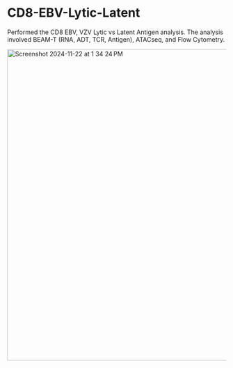 # CD8-EBV-Lytic-Latent
Performed the CD8 EBV, VZV Lytic vs Latent Antigen analysis. The analysis involved BEAM-T (RNA, ADT, TCR, Antigen), ATACseq, and Flow Cytometry.

<img width="716" alt="Screenshot 2024-11-22 at 1 34 24 PM" src="https://github.com/user-attachments/assets/ca6dd473-5bcc-4571-bee5-2f7829259508">
